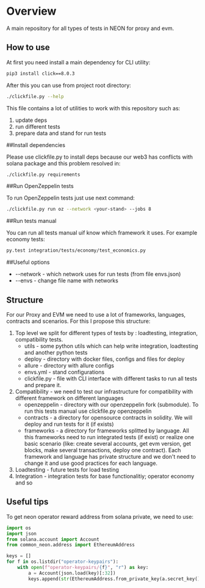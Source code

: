 # Overview

A main repository for all types of tests in NEON for proxy and evm.

## How to use

At first you need install a main dependency for CLI utility:

```bash
pip3 install click==8.0.3
```

After this you can use from project root directory:

```bash
./clickfile.py --help
```

This file contains a lot of utilities to work with this repository such as:
1. update deps
2. run different tests
3. prepare data and stand for run tests


##Install dependencies

Please use clickfile.py to install deps because our web3 has conflicts with solana package and this problem resolved in:
```bash
./clickfile.py requirements
```

##Run OpenZeppelin tests

To run OpenZeppelin tests just use next command:
```bash
./clickfile.py run oz --network <your-stand> --jobs 8
```


##Run tests manual

You can run all tests manual uif know which framework it uses. For example economy tests:

```bash
py.test integration/tests/economy/test_economics.py
```

##Useful options

- --network - which network uses for run tests (from file envs.json)
- --envs - change file name with networks

## Structure

For our Proxy and EVM we need to use a lot of frameworks, languages, contracts and scenarios. For this I propose this
structure:

1. Top level we split for different types of tests by : loadtesting, integration, compatibility tests.
    - utils - some python utils which can help write integration, loadtesting and another python tests
    - deploy - directory with docker files, configs and files for deploy
    - allure - directory with allure configs
    - envs.yml - stand configurations
    - clickfile.py - file with CLI interface with different tasks to run all tests and prepare it.
2. Compatibility - we need to test our infrastructure for compatibility with different framework on different languages
    - openzeppelin - directory with our openzeppelin fork (submodule). To run this tests manual use clickfile.py
      openzeppelin
    - contracts - a directory for opensource contracts in solidity. We will deploy and run tests for it (if exists)
    - frameworks - a directory for frameworks splitted by language. All this frameworks need to run integrated tests (if
      exist)
      or realize one basic scenario (like: create several accounts, get evm version, get blocks, make several
      transactions, deploy one contract). Each framework and language has private structure and we don't need to change
      it and use good practices for each language.
3. Loadtesting - future tests for load testing
4. Integration - integration tests for base functionalitiy; operator economy and so


## Useful tips

To get neon operator reward address from solana private, we need to use:
```python
import os
import json
from solana.account import Account
from common_neon.address import EthereumAddress

keys = []
for f in os.listdir("operator-keypairs"):
    with open(f"operator-keypairs/{f}", "r") as key:
        a = Account(json.load(key)[:32])
        keys.append(str(EthereumAddress.from_private_key(a.secret_key())))
```